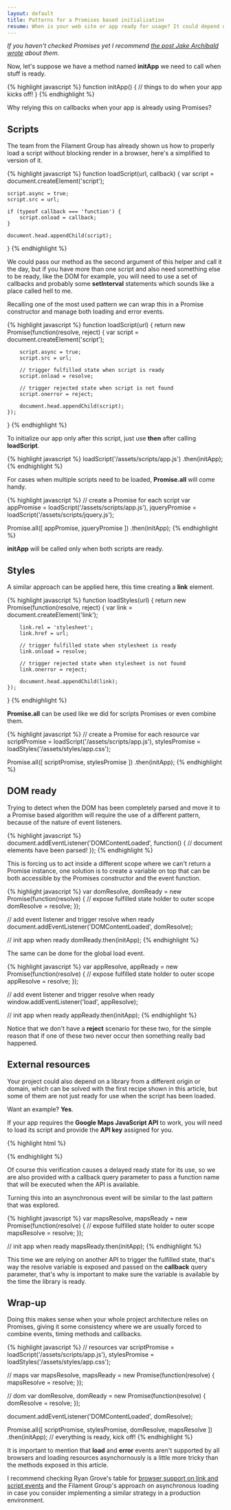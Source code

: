 ```yaml
---
layout: default
title: Patterns for a Promises based initialization
resume: When is your web site or app ready for usage? It could depend on scripts and styles being loaded, it might need an external API to be accessible, or all of them together. Having control over this situation could generate a heavy reliance on callbacks and one of the best ways to fight this asynchronicity are Promises.
---
```


*If you haven't checked Promises yet I recommend [the post Jake Archibald wrote][1] about them.*

Now, let's suppose we have a method named **initApp** we need to call when stuff is ready.

{% highlight javascript %}
function initApp() {
    // things to do when your app kicks off!
}
{% endhighlight %}

Why relying this on callbacks when your app is already using Promises?


## Scripts

The team from the Filament Group has already shown us how to properly load a script without blocking render in a browser, here's a simplified to version of it.

{% highlight javascript %}
function loadScript(url, callback) {
    var script = document.createElement('script');

    script.async = true;
    script.src = url;

    if (typeof callback === 'function') {
        script.onload = callback;
    }

    document.head.appendChild(script);
}
{% endhighlight %}

We could pass our method as the second argument of this helper and call it the day, but if you have more than one script and also need something else to be ready, like the DOM for example, you will need to use a set of callbacks and probably some **setInterval** statements which sounds like a place called hell to me.

Recalling one of the most used pattern we can wrap this in a Promise constructor and manage both loading and error events.

{% highlight javascript %}
function loadScript(url) {
    return new Promise(function(resolve, reject) {
        var script = document.createElement('script');

        script.async = true;
        script.src = url;

        // trigger fulfilled state when script is ready
        script.onload = resolve;

        // trigger rejected state when script is not found
        script.onerror = reject;

        document.head.appendChild(script);   
    });
}
{% endhighlight %}

To initialize our app only after this script, just use **then** after calling **loadScript**.

{% highlight javascript %}
loadScript('/assets/scripts/app.js')
    .then(initApp);
{% endhighlight %}

For cases when multiple scripts need to be loaded, **Promise.all** will come handy.

{% highlight javascript %}
// create a Promise for each script
var appPromise = loadScript('/assets/scripts/app.js'),
    jqueryPromise =  loadScript('/assets/scripts/jquery.js');

Promise.all([ appPromise, jqueryPromise ])
    .then(initApp);
{% endhighlight %}

**initApp** will be called only when both scripts are ready.


## Styles

A similar approach can be applied here, this time creating a **link** element.

{% highlight javascript %}
function loadStyles(url) {
    return new Promise(function(resolve, reject) {
        var link = document.createElement('link');

        link.rel = 'stylesheet';
        link.href = url;

        // trigger fulfilled state when stylesheet is ready
        link.onload = resolve;

        // trigger rejected state when stylesheet is not found
        link.onerror = reject;

        document.head.appendChild(link);   
    });
}
{% endhighlight %}

**Promise.all** can be used like we did for scripts Promises or even combine them.

{% highlight javascript %}
// create a Promise for each resource
var scriptPromise = loadScript('/assets/scripts/app.js'),
    stylesPromise =  loadStyles('/assets/styles/app.css');

Promise.all([ scriptPromise, stylesPromise ])
    .then(initApp);
{% endhighlight %}


## DOM ready

Trying to detect when the DOM has been completely parsed and move it to a Promise based algorithm will require the use of a different pattern, because of the nature of event listeners.

{% highlight javascript %}
document.addEventListener('DOMContentLoaded', function() {
    // document elements have been parsed!
});
{% endhighlight %}

This is forcing us to act inside a different scope where we can't return a Promise instance, one solution is to create a variable on top that can be both accessible by the Promises constructor and the event function.

{% highlight javascript %}
var domResolve,
    domReady = new Promise(function(resolve) {
        // expose fulfilled state holder to outer scope
        domResolve = resolve;
    });

// add event listener and trigger resolve when ready
document.addEventListener('DOMContentLoaded', domResolve);

// init app when ready
domReady.then(initApp);
{% endhighlight %}

The same can be done for the global load event.

{% highlight javascript %}
var appResolve,
    appReady = new Promise(function(resolve) {
        // expose fulfilled state holder to outer scope
        appResolve = resolve;
    });

// add event listener and trigger resolve when ready
window.addEventListener('load', appResolve);

// init app when ready
appReady.then(initApp);
{% endhighlight %}

Notice that we don't have a **reject** scenario for these two, for the simple reason that if one of these two never occur then something really bad happened.


## External resources

Your project could also depend on a library from a different origin or domain, which can be solved with the first recipe shown in this article, but some of them are not just ready for use when the script has been loaded.

Want an example? **Yes**.

If your app requires the **Google Maps JavaScript API** to work, you will need to load its script and provide the **API key** assigned for you.

{% highlight html %}
<script src="https://maps.googleapis.com/maps/api/js?key=API_KEY&callback=mapsResolve"></script>
{% endhighlight %}

Of course this verification causes a delayed ready state for its use, so we are also provided with a callback query parameter to pass a function name that will be executed when the API is available.

Turning this into an asynchronous event will be similar to the last pattern that was explored.

{% highlight javascript %}
var mapsResolve,
    mapsReady = new Promise(function(resolve) {
        // expose fulfilled state holder to outer scope
        mapsResolve = resolve;
    });

// init app when ready
mapsReady.then(initApp);
{% endhighlight %}

This time we are relying on another API to trigger the fulfilled state, that's way the resolve variable is exposed and passed on the **callback** query parameter, that's why is important to make sure the variable is available by the time the library is ready.


## Wrap-up

Doing this makes sense when your whole project architecture relies on Promises, giving it some consistency where we are usually forced to combine events, timing methods and callbacks.

{% highlight javascript %}
// resources
var scriptPromise = loadScript('/assets/scripts/app.js'),
    stylesPromise =  loadStyles('/assets/styles/app.css');

// maps
var mapsResolve,
    mapsReady = new Promise(function(resolve) {
        mapsResolve = resolve;
    });

// dom
var domResolve,
    domReady = new Promise(function(resolve) {
        domResolve = resolve;
    });

document.addEventListener('DOMContentLoaded', domResolve);

Promise.all([ scriptPromise, stylesPromise, domResolve, mapsResolve ])
    .then(initApp); // everything is ready, kick off!
{% endhighlight %}

It is important to mention that **load** and **error** events aren't supported by all browsers and loading resources asynchornously is a little more tricky than the methods exposed in this article.

I recommend checking Ryan Grove's table for [browser support on link and script events][2] and the Filament Group's approach on asynchronous loading in case you consider implementing a similar strategy in a production environment.

[1]: http://www.html5rocks.com/en/tutorials/es6/promises/
[2]: https://pie.gd/test/script-link-events/
